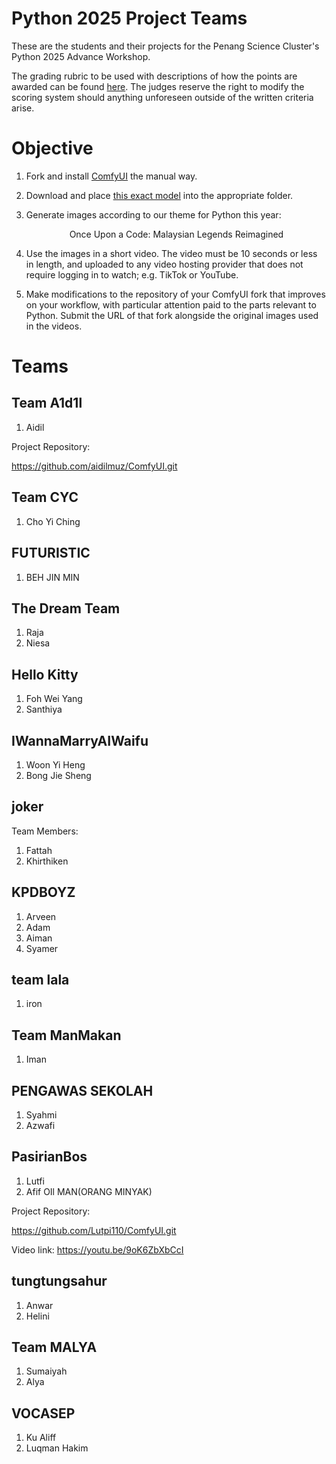 # Python 2025 Project Teams

These are the students and their projects for the Penang Science Cluster's Python 2025 Advance Workshop.

The grading rubric to be used with descriptions of how the points are awarded can be found [here](https://github.com/PenangScienceCluster/python2025/wiki/Grading-Rubric). The judges reserve the right to modify the scoring system should anything unforeseen outside of the written criteria arise.

# Objective

1. Fork and install [ComfyUI](https://github.com/comfyanonymous/ComfyUI) the manual way.

2. Download and place [this exact model](https://huggingface.co/OnomaAIResearch/Illustrious-xl-early-release-v0/blob/main/Illustrious-XL-v0.1-GUIDED.safetensors) into the appropriate folder.

3. Generate images according to our theme for Python this year: <p align="center">
Once Upon a Code: Malaysian Legends Reimagined
</p>

4. Use the images in a short video. The video must be 10 seconds or less in length, and uploaded to any video hosting provider that does not require logging in to watch; e.g. TikTok or YouTube.

5. Make modifications to the repository of your ComfyUI fork that improves on your workflow, with particular attention paid to the parts relevant to Python. Submit the URL of that fork alongside the original images used in the videos.

# Teams
  
## Team A1d1l
1. Aidil

Project Repository:

https://github.com/aidilmuz/ComfyUI.git

## Team CYC
1. Cho Yi Ching

## FUTURISTIC
1. BEH JIN MIN

## The Dream Team

1. Raja
2. Niesa

## Hello Kitty

1. Foh Wei Yang
2. Santhiya

## IWannaMarryAIWaifu

1. Woon Yi Heng
2. Bong Jie Sheng

## joker

Team Members:

1. Fattah
2. Khirthiken

## KPDBOYZ

1. Arveen
2. Adam
3. Aiman
4. Syamer

## team lala

1. iron

## Team ManMakan

1. Iman

## PENGAWAS SEKOLAH

1. Syahmi
2. Azwafi 

## PasirianBos
1. Lutfi
2. Afif
   OIl MAN(ORANG MINYAK)
   
Project Repository:

https://github.com/Lutpi110/ComfyUI.git

Video link:
https://youtu.be/9oK6ZbXbCcI

## tungtungsahur

1. Anwar
2. Helini

## Team MALYA

1. Sumaiyah
2. Alya

## VOCASEP 
1. Ku Aliff
2. Luqman Hakim

